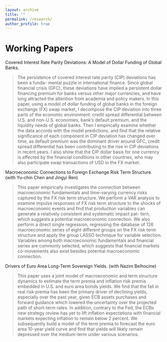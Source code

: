 ```yaml
---
layout: archive
title: ""
permalink: /research/
author_profile: true
---
```






Working Papers
===
Covered Interest Rate Parity Deviations: A Model of Dollar Funding of Global Banks.

> The persistence of covered interest rate parity (CIP) deviations has been a funda- mental puzzle in international finance. Since global financial crisis (GFC), these deviations have implied a persistent dollar financing premium for banks versus other major currencies, and have long attracted the attention from academia and policy makers. In this paper, using a model of dollar funding of global banks in the foreign exchange (FX) swap market, I decompose the CIP deviation into three parts of the economic environment: credit spread differential between U.S. and non-U.S. economies, bank’s default premium, and the liquidity needs of global banks. Then I empirically examine whether the data accords with the model predictions, and find that the relative significance of each component in CIP deviation has changed over time, as default premium was the dominant driver around GFC, credit spread differential has been contributing to the rise in CIP deviations in recent years. I also show that the CIP dollar basis for one currency is affected by the financial conditions in other countries, who may also participate swap transactions of USD in the FX market.


Macroeconomic Connections to Foreign Exchange Risk Term Structure.
(with Yu-chin Chen and Jingyi Ren)
> This paper empirically investigates the connection between macroeconomic fundamentals and time-varying currency risks captured by the FX risk term structure. We perform a VAR analysis
to examine impulse responses of FX risk term structure to the shocks of macroeconomic events and find that production variables can generate a relatively consistent and systematic impact pat-
tern, which suggests a potential macroeconomic connection. We also perform a direct single regression, regressing the database of 126 macroeconomic series of eight different groups on the FX risk term structure and apply the group LASSO technique for variable selection. Variables
among both macroeconomic fundamentals and financial series are commonly selected, which suggests that financial markets co-movements also exist besides potential macroeconomic connection.

Drivers of Euro Area Long-Term Sovereign Yields.
(with Nazim Belhocine)
> This paper uses a joint model of macroeconomic and term structure dynamics to estimate the
term premia and inflation risk premia embedded in U.S. and euro area bonds yields. We find that
the fall in real risk premia has been the primary driver of declining yields, especially over the past
year, given ECB assets purchases and forward guidance which lowered the uncertainty over the
projected path of short-term rates. In addition, contrary to the Fed, the ECBs new strategy review
has yet to lift inflation expectations with financial markets expecting inflation to remain below
2 percent. We subsequently build a model of the term premia to forecast the euro area 10-year
yield curve and find that yields will likely remain depressed over the medium-term under various
scenarios.
